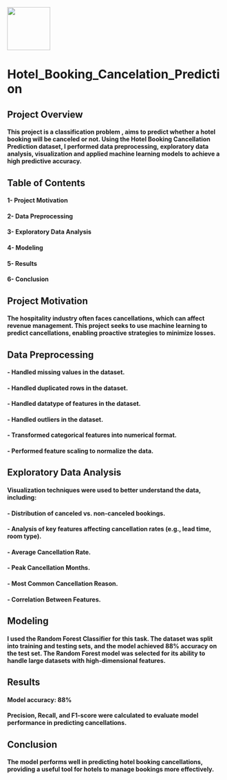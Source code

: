 <img src="https://github.com/user-attachments/assets/d21f7b10-13a8-4e3a-a8ab-e5a36e7315ec" width="100"> 

# Hotel_Booking_Cancelation_Prediction
## Project Overview
#### This project is a classification problem , aims to predict whether a hotel booking will be canceled or not. Using the Hotel Booking Cancellation Prediction dataset, I performed data preprocessing, exploratory data analysis,  visualization and applied machine learning models to achieve a high predictive accuracy.
## Table of Contents
#### 1- Project Motivation
#### 2- Data Preprocessing
#### 3- Exploratory Data Analysis
#### 4- Modeling
#### 5- Results
#### 6- Conclusion
## Project Motivation
#### The hospitality industry often faces cancellations, which can affect revenue management. This project seeks to use machine learning to predict cancellations, enabling proactive strategies to minimize losses.
## Data Preprocessing
#### - Handled missing values in the dataset.
#### - Handled duplicated rows in the dataset.
#### - Handled datatype of features in the dataset.
#### - Handled outliers in the dataset.
#### - Transformed categorical features into numerical format.
#### - Performed feature scaling to normalize the data.
## Exploratory Data Analysis
#### Visualization techniques were used to better understand the data, including:
#### - Distribution of canceled vs. non-canceled bookings.
#### - Analysis of key features affecting cancellation rates (e.g., lead time, room type).
#### - Average Cancellation Rate.
#### - Peak Cancellation Months.
#### - Most Common Cancellation Reason.
#### - Correlation Between Features.
## Modeling
#### I used the Random Forest Classifier for this task. The dataset was split into training and testing sets, and the model achieved 88% accuracy on the test set. The Random Forest model was selected for its ability to handle large datasets with high-dimensional features.
## Results
#### Model accuracy: 88%
#### Precision, Recall, and F1-score were calculated to evaluate model performance in predicting cancellations.
## Conclusion
#### The model performs well in predicting hotel booking cancellations, providing a useful tool for hotels to manage bookings more effectively.

